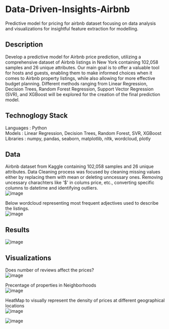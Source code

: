 # Data-Driven-Insights-Airbnb
Predictive model for pricing for airbnb dataset focusing on data analysis and visualizations for insightful feature extraction for modelling.


## Description

Develop a predictive model for Airbnb price prediction, utilizing a comprehensive dataset of Airbnb listings in New York containing 102,058 samples and 26 unique attributes. Our main goal is to offer a valuable tool for hosts and guests, enabling them to make informed choices when it comes to Airbnb property listings, while also allowing for more effective budget planning. Different methods ranging from Linear Regression, Decision Trees, Random Forest Regression, Support Vector Regression (SVR), and XGBoost will be explored for the creation of the final prediction model.

## Technoglogy Stack 

Languages : Python<br>
Models : Linear Regression, Decision Trees, Random Forest, SVR, XGBoost<br>
Libraries : numpy, pandas, seaborn, matplotlib, nltk, wordcloud, plotly

## Data

Airbnb dataset from Kaggle containing 102,058 samples and 26 unique attributes. Data Cleaning process was focused by cleaning missing values either by replacing them with mean or deleting unncessary ones. Removing uncessary charachters like '$' in colums price, etc., converting specific columns to datetime and identifying outliers.<br>
![image](https://github.com/ParthGodse/Data-driven-Insights-Airbnb/assets/98154485/7446a668-5921-4e21-ba1b-5756868f4a7d)<br>

Below wordcloud representing most frequent adjectives used to describe the listings.<br>
![image](https://github.com/ParthGodse/Data-driven-Insights-Airbnb/assets/98154485/43c08bac-2385-4f31-8bd8-f643d45fa16f)

## Results

![image](https://github.com/ParthGodse/Data-driven-Insights-Airbnb/assets/98154485/50e05798-1ffc-43e2-881e-821e7d02a64b)


## Visualizations

Does number of reviews affect the prices?<br>
![image](https://github.com/ParthGodse/Data-driven-Insights-Airbnb/assets/98154485/cc4bc3d0-0652-4a18-9862-4f41f7bd7db2)

Precentage of properties in Neighborhoods<br>
![image](https://github.com/ParthGodse/Data-driven-Insights-Airbnb/assets/98154485/b8bb5a75-2f12-4a20-a4f7-4b455e221e68)<br>

HeatMap to visually represent the density of prices at different geographical locations<br>
![image](https://github.com/ParthGodse/Data-driven-Insights-Airbnb/assets/98154485/fa6fb68a-afac-410a-b715-f86e32dc0010)<br>

![image](https://github.com/ParthGodse/Data-driven-Insights-Airbnb/assets/98154485/6309a358-4188-49c3-a083-48c276a1c08a)<br>



